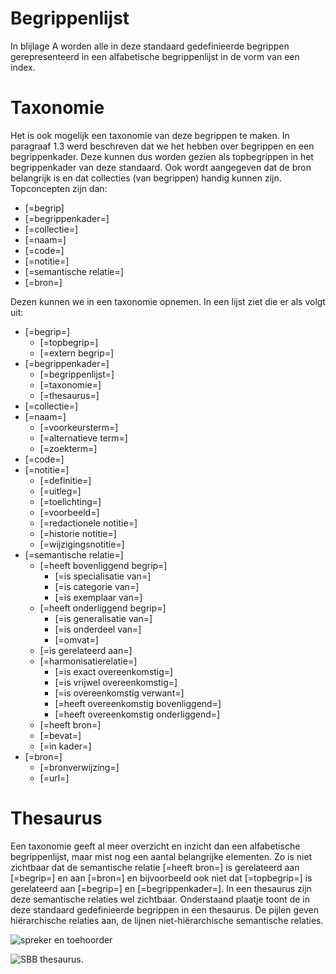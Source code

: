 # Begrippenlijst
In blijlage A worden alle in deze standaard gedefinieerde begrippen gerepresenteerd in een alfabetische begrippenlijst in de vorm van een index.

# Taxonomie
Het is ook mogelijk een taxonomie van deze begrippen te maken. In paragraaf 1.3 werd beschreven dat we het hebben over begrippen en een begrippenkader. Deze kunnen dus worden gezien als topbegrippen in het begrippenkader van deze standaard. Ook wordt aangegeven dat de bron belangrijk is en dat collecties (van begrippen) handig kunnen zijn. 
Topconcepten zijn dan: 
* [=begrip]
* [=begrippenkader=]
* [=collectie=]
* [=naam=]
* [=code=]
* [=notitie=]
* [=semantische relatie=]
* [=bron=]

Dezen kunnen we in een taxonomie opnemen. In een lijst ziet die er als volgt uit:
* [=begrip=]
  * [=topbegrip=]
  * [=extern begrip=]
* [=begrippenkader=]
  * [=begrippenlijst=]
  * [=taxonomie=]
  * [=thesaurus=]
* [=collectie=]
* [=naam=]
  * [=voorkeursterm=]
  * [=alternatieve term=]
  * [=zoekterm=]
* [=code=]
* [=notitie=]
  * [=definitie=]
  * [=uitleg=]
  * [=toelichting=]
  * [=voorbeeld=]
  * [=redactionele notitie=]
  * [=historie notitie=]
  * [=wijzigingsnotitie=]
* [=semantische relatie=]
  * [=heeft bovenliggend begrip=]
    * [=is specialisatie van=]
    * [=is categorie van=]
    * [=is exemplaar van=]
  * [=heeft onderliggend begrip=]
    * [=is generalisatie van=]
    * [=is onderdeel van=]
    * [=omvat=]
  * [=is gerelateerd aan=]
  * [=harmonisatierelatie=]
    * [=is exact overeenkomstig=]
    * [=is vrijwel overeenkomstig=]
    * [=is overeenkomstig verwant=]
    * [=heeft overeenkomstig bovenliggend=]
    * [=heeft overeenkomstig onderliggend=]
  * [=heeft bron=]
  * [=bevat=]
  * [=in kader=]
* [=bron=]
  * [=bronverwijzing=]
  * [=url=]
# Thesaurus
Een taxonomie geeft al meer overzicht en inzicht dan een alfabetische begrippenlijst, maar mist nog een aantal belangrijke elementen. Zo is niet zichtbaar dat de semantische relatie [=heeft bron=] is gerelateerd aan [=begrip=] en aan [=bron=] en bijvoorbeeld ook niet dat [=topbegrip=] is gerelateerd aan [=begrip=] en [=begrippenkader=]. In een thesaurus zijn deze semantische relaties wel zichtbaar. Onderstaand plaatje toont de in deze standaard gedefinieerde begrippen in een thesaurus. De pijlen geven hiërarchische relaties aan, de lijnen niet-hiërarchische semantische relaties.

![](https://github.com/bp4mc2/bp4mc2/blob/master/site/image-ch3-2.png?raw=true "spreker en toehoorder")

![](https://github.com/pldn/nederlands-profiel-voor-stelselcatalogi/blob/verwerking-opmerkingen-openbare-consultatie/respec/media/thesaurusSBB.jpg "SBB thesaurus").
